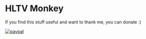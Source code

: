 # HLTV Monkey



If you find this stuff useful and want to thank me, you can donate :)

[![paypal](https://www.paypalobjects.com/en_US/i/btn/btn_donateCC_LG.gif)](https://www.paypal.com/cgi-bin/webscr?cmd=_s-xclick&hosted_button_id=TL2JN2ENFXH36)
